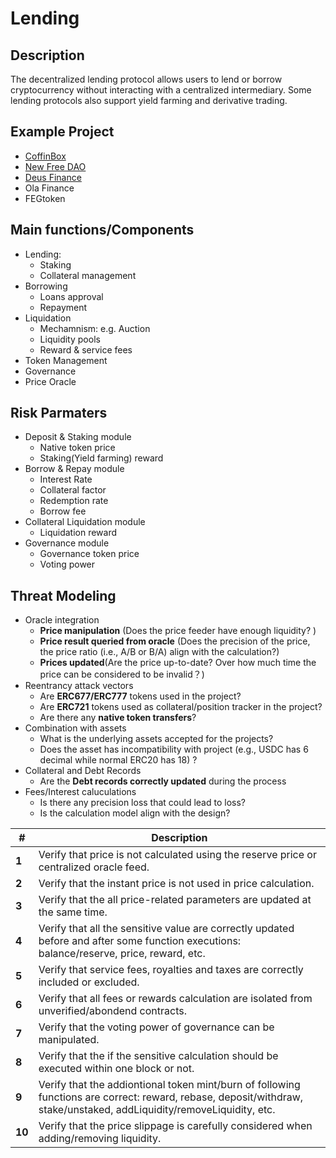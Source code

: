 # Lending

## Description
The decentralized lending protocol allows users to lend or borrow cryptocurrency without interacting with a centralized intermediary. Some lending protocols also support yield farming and derivative trading.

## Example Project
- [CoffinBox](https://docs.google.com/document/d/1ZrRb7zq_SBSNXhLcDbwzLMqOWRH-x9sj-70q9WkxkqU/edit)
- [New Free DAO](https://docs.google.com/document/d/1jo1XnJQt74HTR4QUOxGxM12kmmc7KIRtY7d2NkQiQLg/edit)
- [Deus Finance](https://docs.google.com/document/d/1l0HOuQIznEE-QwMrIzmA0IJP7_ba5Sj-LiEL3Pbk-F0/)
- Ola Finance
- FEGtoken

## Main functions/Components
-   Lending:
    -   Staking
    -   Collateral management      
-   Borrowing 
    -   Loans approval
    -   Repayment
-   Liquidation
    -   Mechamnism: e.g. Auction
    -   Liquidity pools
    -   Reward & service fees
-   Token Management
-   Governance
-   Price Oracle

## Risk  Parmaters
- Deposit & Staking module
    - Native token price
    - Staking(Yield farming) reward
- Borrow & Repay module
    - Interest Rate
    - Collateral factor
    - Redemption rate
    - Borrow fee
- Collateral Liquidation module
    - Liquidation reward
- Governance module
    - Governance token price
    - Voting power

## Threat Modeling
- Oracle integration
    - **Price manipulation** (Does the price feeder have enough liquidity? )
    - **Price result queried from oracle** (Does the precision of the price, the price ratio (i.e., A/B or B/A) align with the calculation?)
    - **Prices updated**(Are the price up-to-date? Over how much time the price can be considered to be invalid？)
- Reentrancy attack vectors
    - Are **ERC677/ERC777** tokens used in the project?
    - Are **ERC721** tokens used as collateral/position tracker in the project?
    - Are there any **native token transfers**?
- Combination with assets
    - What is the underlying assets accepted for the projects?
    - Does the asset has incompatibility with project (e.g., USDC has 6 decimal while normal ERC20 has 18) ?
- Collateral and Debt Records
    - Are the **Debt records correctly updated** during the process
- Fees/Interest caluculations
    - Is there any precision loss that could lead to loss?
    - Is the calculation model align with the design?


| #| Description |
| --- | --- |
| **1** | Verify that price is not calculated using the reserve price or centralized oracle feed. |
| **2** | Verify that the instant price is not used in price calculation. |
| **3** | Verify that the all price-related parameters are updated at the same time.  |
| **4** | Verify that all the sensitive value are correctly updated before and after some function executions: balance/reserve, price, reward, etc. |
| **5** | Verify that service fees, royalties and taxes are correctly included or excluded. |
| **6** | Verify that all fees or rewards calculation are isolated from unverified/abondend contracts. |
|**7**|Verify that the voting power of governance can be manipulated.|
|**8**| Verify that the if the sensitive calculation should be executed within one block or not. |
|**9**| Verify that the addiontional token mint/burn of following functions are correct: reward, rebase, deposit/withdraw, stake/unstaked, addLiquidity/removeLiquidity, etc.|
|**10**| Verify that the price slippage is carefully considered when adding/removing liquidity.|
